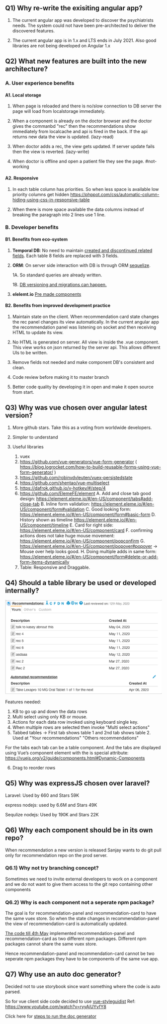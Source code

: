 ## Q1) Why re-write the exisiting angular app?

1. The current angular app was developed to discover the psychiatrists needs. The system could not have been pre-architected to deliver the discovered features.

2. The current angular app is in 1.x and LTS ends in July 2021. Also good libraries are not being developed on Angular 1.x

## Q2) What new features are built into the new architecture?

### A. User experience benefits

#### A1. Local storage

1. When page is reloaded and there is no/slow connection to DB server the page will load from localstorage immediately.

2. When a component is already on the doctor browser and the doctor gives the commanbd "rec" then the recommendations show immediately from localcache and api is fired in the back. If the api returns new data the view is updated. (lazy-read)

3. When doctor adds a rec, the view gets updated. If server update fails then the view is reverted. (lazy-write)

4. When doctor is offline and open a patient file they see the page. #not-working

#### A2. Responsive

1. In each table column has priorities. So when less space is available low priority columns get hidden https://phppot.com/css/automatic-column-hiding-using-css-in-responsive-table

2. When there is more space available the data columns instead of breaking the paragraph into 2 lines use 1 line.

### B. Developer benefits

#### B1. Benefits from eco-system

1. **Temporal DB**: No need to maintain [created and discontinued related fields](https://element.eleme.io/#/en-US/component). Each table 8 fields are replaced with 3 fields.

2. **ORM**: On server side interaction with DB is through ORM [sequelize](https://sequelize.org/). 

    1A. So standard queries are already written.

    1B. [DB versioning and migrations can happen.](https://github.com/savantcare/patientfile/blob/master/node-server/models/recommendation.model.js)

3. **elelemt.io** [Pre made components](https://element.eleme.io/#/en-US/component/layout)

#### B2. Benefits from improved development practice

1. Maintain state on the client. When recommendation card state changes the rec panel changes its view automatically.
In the current angular app the recommendation panel was listening on socket and then receiving HTML to update its view.

2. No HTML is generated on server. All view is inside the .vue component. This view works on json returned by the server api. This allows different UIs to be written.

3. Remove fields not needed and make component DB's consistent and clean.

4. Code review before making it to master branch

5. Better code quality by developing it in open and make it open source from start.

## Q3) Why was vue chosen over angular latest version?
1. More github stars. Take this as a voting from worldwide developers.

2. Simpler to understand

3. Useful libraries
    1. vuex
    2. https://github.com/vue-generators/vue-form-generator ( https://blog.logrocket.com/how-to-build-reusable-forms-using-vue-form-generator/ )
    3. https://github.com/robinvdvleuten/vuex-persistedstate
    4. https://github.com/shentao/vue-multiselect
    5. https://dafrok.github.io/v-hotkey/#/step/4
    6. https://github.com/ElemeFE/element
       A. Add and close tab good design: https://element.eleme.io/#/en-US/component/tabs#add-close-tab
       B. Inline form validation: https://element.eleme.io/#/en-US/component/form#validation
       C. Good looking form: https://element.eleme.io/#/en-US/component/form#basic-form
       D. History shown as timeline https://element.eleme.io/#/en-US/component/timeline
       E. Card for right side: https://element.eleme.io/#/en-US/component/card
       F. confirming actions does not take huge mouse movement: https://element.eleme.io/#/en-US/component/popconfirm
       G. https://element.eleme.io/#/en-US/component/popover#popover -> Mouse over help looks good.
       H. Doing multiple adds in same form: https://element.eleme.io/#/en-US/component/form#delete-or-add-form-items-dynamically
	7. Table: Responsive and Draggable.

## Q4) Should a table library be used or developed internally?

![card-table-features](./images/analyzing-features-of-card-table.png)

Features needed:

1. KB to go up and down the data rows
2. Multi select using only KB or mouse.
3. Actions for each data row invoked using keyboard single key.
4. When multiple rows are selected then invoke "Multi select actions"
5. Tabbed tables -> First tab shows table 1 and 2nd tab shows table 2. Used at "Your recommendations" "Others recommendations"

For the tabs each tab can be a table component. And the tabs are displayed using Vue’s component element with the is special attribute:
https://vuejs.org/v2/guide/components.html#Dynamic-Components

6. Drag to reorder rows


## Q5) Why was expressJS chosen over laravel?

Laravel: Used by 660 and Stars 59K

express nodejs: used by 6.6M and Stars 49K

Sequlize nodejs: Used by 190K and Stars 22K

## Q6) Why each component should be in its own repo?

When recommendation a new version is released Sanjay wants to do git pull only for recommendation repo on the prod server.

### Q6.1) Why not try branching concept?
Sometimes we need to invite external developers to work on a component and we do not want to give them access to the git repo containing other components



### Q6.2) Why is each component not a seperate npm package?

The goal is for recommendation-panel and recommendation-card to have the same vuex store. So when the state changes in recommendation-panel the view of recommendation-card is automatically updated.

[The code till 4th May](https://github.com/vikaskedia/patientfile) implemented recommendation-panel and recommendation-card as two different npm packages. Different npm packages cannot share the same vuex store.

Hence recommendation-panel and recommendation-card cannot be two seperate npm packages they have to be components of the same vue app.

## Q7) Why use an auto doc generator?

 Decided not to use storybook since want something where the code is auto parsed.

 So for vue client side code decided to use [vue-styleguidist](https://github.com/vue-styleguidist/vue-styleguidist)
 Ref: https://www.youtube.com/watch?v=ryyAiUYvfY8

Click here for [steps to run the doc generator](/#/Getting-started/tech-how)